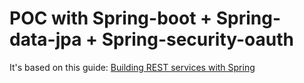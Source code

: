 # POC with Spring-boot + Spring-data-jpa + Spring-security-oauth


It's based on this guide: [Building REST services with Spring](https://spring.io/guides/tutorials/bookmarks/)